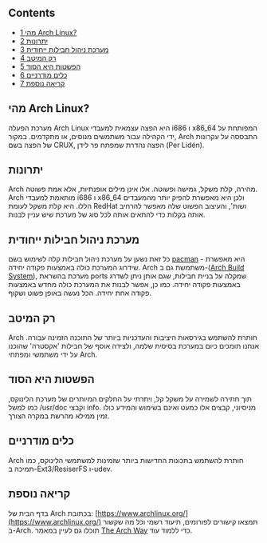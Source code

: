 ## Contents

*   [1 מהי Arch Linux?](#מהי_Arch_Linux?)
*   [2 יתרונות](#יתרונות)
*   [3 מערכת ניהול חבילות ייחודית](#מערכת_ניהול_חבילות_ייחודית)
*   [4 רק המיטב](#רק_המיטב)
*   [5 הפשטות היא הסוד](#הפשטות_היא_הסוד)
*   [6 כלים מודרניים](#כלים_מודרניים)
*   [7 קריאה נוספת](#קריאה_נוספת)

## מהי Arch Linux?

מערכת הפעלה Arch Linux היא הפצה עצמאית למעבדי i686 ו x86_64 המפותחת על ידי הקהילה עבור משתמשים מנוסים, או מתקדמים. במקור, Arch התבססה על עקרונות של הפצה בשם CRUX, הפצה נהדרת שמפתח פר לידן (Per Lidén).

## יתרונות

Arch מהירה, קלת משקל, גמישה ופשוטה. אלו אינן מילים אופנתיות, אלא אמת פשוטה. Arch מותאמת למעבדי i686 ו x86_64 ולכן היא מאפשרת להפיק יותר מהמעבדים הללו. היא קלת משקל לעומת RedHat ושות', והעיצוב הפשוט שלה מאפשר להרחיב אותה בקלות כדי להתאים אותה לכל סוג של מערכת שיש עניין לבנות.

## מערכת ניהול חבילות ייחודית

כל זאת נשען על מערכת ניהול חבילות קלה לשימוש בשם [pacman](/index.php/Pacman "Pacman") - היא מאפשרת שידרוג המערכת כולה באמצעות פקודה יחידה. Arch משתמשת גם ב-([Arch Build System](/index.php/Arch_Build_System "Arch Build System")), מערכת בהשראת ports שמקלה על בניית חבילות, שגם אותן ניתן לשדרג באמצעות פקודה יחידה. כמו כן, אפשר לבנות את המערכת כולה מחדש באמצעות פקודה אחת יחידה. הכל נעשה באופן פשוט ושקוף.

## רק המיטב

Arch חותרת להשתמש בגירסאות היציבות והעדכניות ביותר של התוכנה הזמינה עבורה. אנחנו תומכים כיום במערכת בסיסית שלמה, ולצידה אוסף של חבילות 'אקסטרה' שהוכנו על ידי משתמשי ומפתחי Arch.

## הפשטות היא הסוד

תוך חתירה לשמירה על משקל קל, ויתרתי על החלקים המיותרים של מערכת הלינוקס, כמו למשל /usr/doc וקבצי info. מניסיוני, קבצים אלו כמעט ואינם בשימוש והמידע כולו זמין ממילא מהרשת במקרה הצורך.

## כלים מודרניים

Arch חותרת להשתמש בתכונות החדישות ביותר שזמינות למשתמשי הלינוקס, כמו תמיכה ב-Ext3/ResiserFS ו-udev.

## קריאה נוספת

בדף הבית של Arch בכתובת: [https://www.archlinux.org/](https://www.archlinux.org/) תמצאו קישורים לפורומים, תיעוד רשמי וכל מה שקשור ב-Arch. תוכלו גם לעיין במאמר [The Arch Way](/index.php/The_Arch_Way "The Arch Way") כדי ללמוד עוד.
